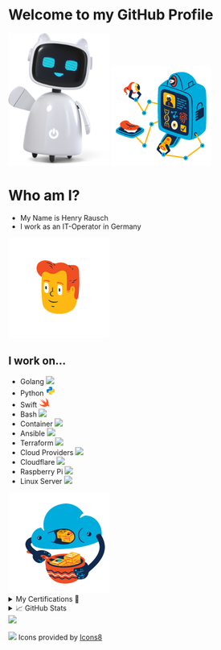 # Welcome to my GitHub Profile
<img src="./media/business-3d-happy-robot-assistant-waving-hello.png" width="200"/>
<img src="./media/flame-sign-in.gif" width="200"/>

# Who am I?
- My Name is Henry Rausch
- I work as an IT-Operator in Germany

<img src="./media/flame-no-connection.gif" width="200"/>

## I work on...
- Golang <img src="./media/icons8-golang.svg" width="20" />
- Python <img src="./media/icons8-python.gif" width="20" />
- Swift <img src="./media/swift.png" width="20" />
- Bash <img src="./media/icons8-konsole.svg" width="20" />
- Container <img src="./media/icons8-cloud.svg" width="20" />
- Ansible <img src="./media/icons8-ansible.svg" width="20" />
- Terraform <img src="./media/icons8-terraform.svg" width="20" />
- Cloud Providers <img src="./media/icons8-amazon-web-services.svg" width="20" />
- Cloudflare <img src="./media/icons8-cloudflare.svg" width="20" />
- Raspberry Pi <img src="./media/icons8-raspberry-pi.svg" width="20" />
- Linux Server <img src="./media/server-gruppe.svg" width="20" />

<img src="./media/flame-uploading.gif" width="200"/>

<details>
  <summary>
    My Certifications 🚀
  </summary>
  <a href="https://badgr.com/public/badges/Ic7Lq5haTt-ea3pLJzYXFQ">
  <img src="https://media.badgr.com/uploads/badges/badge-Ic7Lq5haTt-ea3pLJzYXFQ.png?versionId=bqGIzk8Q95mwWEeUaPGRZB2_mihpeoYT" width="200" alt="Pieces Certified Developer">
</a>
</br>
<a href="https://www.credly.com/badges/460383b1-47ab-4cf8-b098-9f658b4e63a0/public_url">
  <img src="https://images.credly.com/size/220x220/images/024d0122-724d-4c5a-bd83-cfe3c4b7a073/image.png" width="200" alt="Credly Badge">
</a>
</br>
<a href="https://www.cloudskillsboost.google/public_profiles/2f9004d7-55ae-4577-ab9c-301b6aab1f5b/badges/13469825?utm_medium=social&utm_source=linkedin&utm_campaign=ql-social-share">
  <img src="https://cdn.qwiklabs.com/RCDAGOl%2B9XM24%2B69hGJTBOZmwpykkGAxt2uNIycpC4s%3D" width="200" alt="Qwiklabs Badge">
</a>
</details>

<details>
<summary>&#x1f4c8; GitHub Stats</summary>

![DNS-HRA code::stats stats](https://codestats-readme.avior.me/api?username=hra42&theme=nightowl)
</br>
![My GitHub Stats](https://github-readme-stats.vercel.app/api/?username=hra42&count_private=true&theme=tokyonight&showicons=true)
</br>
![My GitHub Language Stats](https://github-readme-stats.vercel.app/api/top-langs/?username=hra42&langs_count=5&theme=tokyonight)
</br>
![](https://github-readme-streak-stats.herokuapp.com/?user=hra42&theme=tokyonight&hide_border=false&title_color=ffffff&text_color=c9cacc&icon_color=2bbc8a&bg_color=1d1f21&)
</details>

<img src="https://quotes-github-readme.vercel.app/api?type=horizontal&theme=tokyonight" width="512px"/>

<img src="./media/icons8-icons8.svg" width="30"><a href="https://icons8.de/icons"></a></img>
Icons provided by [Icons8](https://icons8.com)
